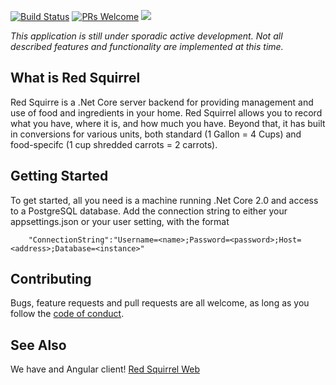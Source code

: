 [![Build Status](https://travis-ci.org/Feasoron/red-squirrel-core.svg?branch=develop)](https://travis-ci.org/Feasoron/red-squirrel-core)
[![PRs Welcome](https://img.shields.io/badge/PRs-welcome-brightgreen.svg?style=flat-round)](http://makeapullrequest.com)
![](https://reposs.herokuapp.com/?path=Feasoron/red-squirrel-core)

*This application is still under sporadic active development. Not all described features and functionality are implemented at this time.* 

What is Red Squirrel
--------------------

Red Squirre is a .Net Core server backend for providing management and use of food and ingredients in your home. Red Squirrel allows you to record what you have, where it is, and how much you have. Beyond that, it has built in conversions for various units, both standard (1 Gallon = 4 Cups) and food-specifc (1 cup shredded carrots = 2 carrots).  


Getting Started
---------------

To get started, all you need is a machine running .Net Core 2.0 and access to a PostgreSQL database.  Add the connection string to either your appsettings.json or your user setting, with the format

`    "ConnectionString":"Username=<name>;Password=<password>;Host=<address>;Database=<instance>"`


Contributing
------------
Bugs, feature requests and pull requests are all welcome, as long as you follow the [code of conduct](https://github.com/Feasoron/red-squirrel-core/blob/develop/CODE_OF_CONDUCT.md). 

See Also
--------
We have and Angular client!  [Red Squirrel Web](hhttps://github.com/Feasoron/red-squirrel-web)
